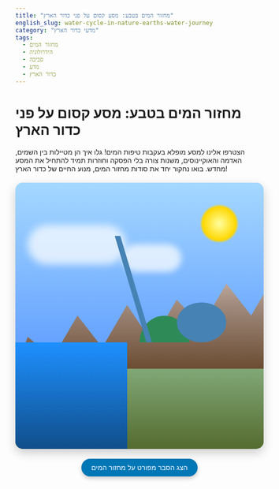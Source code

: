 ```yaml
---
title: "מחזור המים בטבע: מסע קסום על פני כדור הארץ"
english_slug: water-cycle-in-nature-earths-water-journey
category: "מדעי כדור הארץ"
tags:
  - מחזור המים
  - הידרולוגיה
  - סביבה
  - מדע
  - כדור הארץ
---
```

<h1>מחזור המים בטבע: מסע קסום על פני כדור הארץ</h1>
<p>הצטרפו אלינו למסע מופלא בעקבות טיפות המים! גלו איך הן מטיילות בין השמים, האדמה והאוקיינוסים, משנות צורה בלי הפסקה וחוזרות תמיד להתחיל את המסע מחדש. בואו נחקור יחד את סודות מחזור המים, מנוע החיים של כדור הארץ!</p>

<!-- Interactive App -->
<div id="water-cycle-app">
    <!-- Background Illustration Elements -->
    <div class="scene-element sky"></div>
    <div class="scene-element sun"></div>
    <div class="scene-element clouds"></div>
    <div class="scene-element mountains"></div>
    <div class="scene-element land"></div>
    <div class="scene-element plants"></div>
    <div class="scene-element river"></div>
    <div class="scene-element lake"></div>
    <div class="scene-element ocean"></div>
    
    <!-- Particle Container for Animations -->
    <div class="particle-container"></div>

    <!-- Hotspots - Positioned over relevant areas -->
    <div class="hotspot" id="hotspot-evaporation" data-process="evaporation" style="top: 70%; left: 18%;">
        <div class="hotspot-indicator">💦<span class="hotspot-label">התאדות</span></div>
        <div class="info-box">
            <h3>התאדות</h3>
            <p>השמש מחממת את האוקיינוסים, האגמים והנהרות, ומים נוזליים הופכים לאדי מים קלילים שעולים השמיימה.</p>
             <div class="process-indicator">⬆️</div>
        </div>
    </div>

     <div class="hotspot" id="hotspot-transpiration" data-process="transpiration" style="top: 58%; left: 55%;">
         <div class="hotspot-indicator">🌿<span class="hotspot-label">דיות</span></div>
        <div class="info-box">
            <h3>דיות</h3>
            <p>גם הצמחים מצטרפים למסיבה! הם משחררים אדי מים זעירים דרך העלים שלהם אל האוויר.</p>
            <div class="process-indicator">⬆️</div>
        </div>
    </div>

    <div class="hotspot" id="hotspot-condensation" data-process="condensation" style="top: 20%; left: 45%;">
         <div class="hotspot-indicator">☁️<span class="hotspot-label">התעבות</span></div>
        <div class="info-box">
            <h3>התעבות</h3>
            <p>אדי המים מתקררים גבוה בשמים, מתגבשים לטיפות זעירות או גבישי קרח ויוצרים עננים יפהפיים!</p>
             <div class="process-indicator">➡️☁️</div>
        </div>
    </div>

    <div class="hotspot" id="hotspot-precipitation" data-process="precipitation" style="top: 38%; left: 65%;">
        <div class="hotspot-indicator">🌧️<span class="hotspot-label">משקעים</span></div>
        <div class="info-box">
            <h3>משקעים</h3>
            <p>כשהעננים מתמלאים ונעשים כבדים, המים נופלים ארצה כגשם, שלג, ברד או טל.</p>
             <div class="process-indicator">⬇️</div>
        </div>
    </div>

    <div class="hotspot" id="hotspot-runoff" data-process="runoff" style="top: 65%; left: 75%;">
         <div class="hotspot-indicator">🏞️<span class="hotspot-label">נגר עילי</span></div>
        <div class="info-box">
            <h3>נגר עילי</h3>
            <p>חלק מהמים זורמים על פני הקרקע, יוצרים זרמים ונחלים ומגיעים לנהרות, אגמים ולבסוף לאוקיינוס.</p>
             <div class="process-indicator">➡️🏞️</div>
        </div>
    </div>
    
     <div class="hotspot" id="hotspot-infiltration" data-process="infiltration" style="top: 75%; left: 50%;">
         <div class="hotspot-indicator">🧱💧<span class="hotspot-label">חלחול</span></div>
        <div class="info-box">
            <h3>חלחול ומי תהום</h3>
            <p>חלק אחר של המים נספג לתוך האדמה, מחלחל עמוק ומצטבר במאגרי מי תהום תת-קרקעיים.</p>
             <div class="process-indicator">⬇️🧱</div>
        </div>
    </div>

     <div class="hotspot" id="hotspot-collection" data-process="collection" style="top: 85%; left: 30%;">
         <div class="hotspot-indicator">🌊<span class="hotspot-label">איסוף</span></div>
        <div class="info-box">
            <h3>איסוף</h3>
            <p>בסופו של דבר, כל המים מתנקזים ומתאספים באוקיינוסים, אגמים, נהרות ומאגרים תת-קרקעיים, ומשם - המסע מתחיל שוב!</p>
             <div class="process-indicator">↩️</div>
        </div>
    </div>

</div>

<!-- CSS Styling -->
<style>
    #water-cycle-app {
        position: relative;
        width: 100%;
        max-width: 960px; /* Increased size for better detail */
        height: 540px; /* 16:9 aspect ratio */
        margin: 20px auto;
        border-radius: 15px; /* Softer corners */
        overflow: hidden;
        box-shadow: 0 8px 20px rgba(0, 0, 0, 0.2); /* Deeper shadow */
        background: linear-gradient(to bottom, #a5d8ff 0%, #a5d8ff 55%, #89c994 55%, #89c994 100%); /* More vibrant colors */
        direction: rtl; /* Ensure RTL layout for content */
    }

    .scene-element {
        position: absolute;
        box-sizing: border-box;
    }

    .sky {
        top: 0; left: 0; width: 100%; height: 60%;
        background: linear-gradient(to bottom, #a5d8ff 0%, #66a3ff 100%); /* Gradient sky */
    }
    .sun {
        top: 8%; right: 10%; /* Positioned right for RTL */
        width: 80px; height: 80px;
        background: radial-gradient(circle, #ffffa0 0%, #ffd700 60%, transparent 70%); /* Softer sun with glow */
        border-radius: 50%;
        animation: sun-glow 10s infinite alternate ease-in-out; /* Subtle animation */
    }
    @keyframes sun-glow {
        0% { transform: scale(1); opacity: 1; }
        100% { transform: scale(1.05); opacity: 0.9; }
    }

    .clouds {
        top: 10%; left: 0; width: 100%; height: 30%;
        background: none; /* Will use multiple cloud elements */
        animation: clouds-move 60s linear infinite; /* Clouds drifting */
        z-index: 2; /* Above mountains */
    }

    /* Individual cloud elements can be added via JS or CSS */
    .clouds::before, .clouds::after {
        content: '';
        position: absolute;
        background: rgba(255, 255, 255, 0.9);
        border-radius: 50px;
        filter: blur(8px);
        opacity: 0.8;
    }
     .clouds::before { top: 20%; left: 5%; width: 200px; height: 80px; }
     .clouds::after { top: 40%; left: 40%; width: 150px; height: 70px; transform: scale(0.8); }
     .clouds > div { /* Placeholder for more clouds */
         position: absolute; background: rgba(255, 255, 255, 0.9); border-radius: 50px; filter: blur(8px); opacity: 0.7;
         width: 180px; height: 90px; top: 10%; left: 70%;
     }


    @keyframes clouds-move {
        0% { transform: translateX(0); }
        100% { transform: translateX(-100px); } /* Drift left */
    }

    .mountains {
        bottom: 30%; left: 0; width: 100%; height: 40%;
        background: linear-gradient(to top, #6b4c32 0%, #a08a7d 60%, #d4c2b8 100%); /* Layered mountain look */
        clip-path: polygon(0% 100%, 5% 70%, 15% 90%, 25% 50%, 35% 80%, 45% 40%, 55% 75%, 65% 35%, 75% 60%, 85% 20%, 95% 50%, 100% 30%, 100% 100%);
        z-index: 1; /* Below clouds */
    }
    .land {
        bottom: 0; left: 0; width: 100%; height: 40%;
        background: linear-gradient(to top, #556b2f 0%, #8fbc8f 100%); /* Earthy gradient */
        z-index: 0;
    }
     .plants {
         bottom: 40%; left: 50%; width: 20%; height: 10%;
         background: #2e8b57; /* Darker green */
         border-radius: 50% 50% 0 0 / 100% 100% 0 0;
         z-index: 3; /* Above land */
     }
    .river {
        bottom: 40%; left: 40%; width: 15%; height: 40%;
        background: #4682b4;
        clip-path: polygon(0% 0%, 15% 0%, 100% 100%, 85% 100%); /* Simple path */
        z-index: 4; /* Above land */
    }
    .lake {
        bottom: 40%; left: 65%; width: 20%; height: 15%;
        background: #4682b4;
        border-radius: 50%;
        z-index: 4; /* Above land */
    }
    .ocean {
        bottom: 0; left: 0; width: 45%; height: 40%;
        background: linear-gradient(to top, #104e8b 0%, #1e90ff 100%); /* Deep ocean gradient */
        z-index: 4; /* Above land */
    }

    /* Hotspot Styling */
    .hotspot {
        position: absolute;
        cursor: pointer;
        z-index: 15; /* Above scene elements */
        display: flex;
        flex-direction: column; /* Stack indicator and label */
        align-items: center;
        transform: translate(-50%, -50%); /* Center the hotspot div on its coordinate */
    }

    .hotspot-indicator {
        width: 40px; /* Larger indicator */
        height: 40px;
        background-color: rgba(255, 255, 255, 0.9);
        border: 3px solid #4682B4; /* Border color matching water */
        border-radius: 50%;
        display: flex;
        justify-content: center;
        align-items: center;
        font-size: 1.5em;
        color: #4682B4;
        transition: all 0.3s ease;
        box-shadow: 0 0 8px rgba(0,0,0,0.3);
    }

     .hotspot-indicator .hotspot-label {
         position: absolute;
         bottom: -25px; /* Position label below indicator */
         left: 50%;
         transform: translateX(-50%);
         font-size: 0.8em;
         color: #333;
         background-color: rgba(255, 255, 255, 0.8);
         padding: 2px 8px;
         border-radius: 5px;
         white-space: nowrap;
         opacity: 0;
         transition: opacity 0.3s ease;
     }

    .hotspot:hover .hotspot-indicator {
        transform: scale(1.1);
        background-color: #e0f7ff; /* Light blue on hover */
    }

     .hotspot:hover .hotspot-indicator .hotspot-label {
         opacity: 1;
     }


    .info-box {
        position: absolute;
        width: 220px; /* Wider info box */
        background-color: rgba(255, 255, 255, 0.98); /* More opaque */
        border: 1px solid #4682B4; /* Matching border */
        border-radius: 10px; /* Rounded corners */
        padding: 15px;
        box-shadow: 0 5px 15px rgba(0, 0, 0, 0.3); /* Deeper shadow */
        z-index: 20;
        display: none; /* Hidden by default */
        text-align: right; /* For RTL */
        direction: rtl; /* For RTL */
        font-family: 'Arial', sans-serif; /* Clearer font */
        transform: translate(-50%, -10px); /* Default position below hotspot center */
        bottom: 100%; /* Position above the hotspot by default */
        left: 50%;
        white-space: normal; /* Allow text wrapping */
        transition: opacity 0.3s ease, transform 0.3s ease; /* Smooth transition */
        opacity: 0; /* Start hidden with opacity */
        pointer-events: none; /* Don't block clicks when hidden */
    }

    .info-box.visible {
         display: block;
         opacity: 1;
         pointer-events: auto; /* Enable clicks when visible */
    }


    /* Positioning adjustments for info boxes based on location */
    /* Boxes near bottom should appear above */
     .hotspot#hotspot-evaporation .info-box,
     .hotspot#hotspot-transpiration .info-box,
     .hotspot#hotspot-runoff .info-box,
     .hotspot#hotspot-infiltration .info-box,
     .hotspot#hotspot-collection .info-box {
         bottom: calc(100% + 15px); /* Position above the hotspot indicator + small gap */
         top: auto;
         transform: translate(-50%, 0); /* Keep centered, no Y translation needed with 'bottom' */
     }

     /* Boxes near top (condensation, precipitation) should appear below */
     .hotspot#hotspot-condensation .info-box,
     .hotspot#hotspot-precipitation .info-box {
         top: calc(100% + 15px); /* Position below the hotspot indicator + small gap */
         bottom: auto;
         transform: translate(-50%, 0);
     }


    .info-box h3 {
        margin-top: 0;
        margin-bottom: 8px; /* More space below heading */
        font-size: 1.1em; /* Slightly larger heading */
        color: #005f73; /* Dark blue heading color */
        border-bottom: 1px solid #e0e0e0; /* Lighter border */
        padding-bottom: 8px;
    }

    .info-box p {
        margin: 0;
        font-size: 0.95em; /* Slightly larger text */
        color: #333;
        line-height: 1.4; /* Better readability */
    }

    .info-box .process-indicator {
        margin-top: 10px; /* Space above indicator */
        font-size: 1.4em; /* Larger icon */
        text-align: center;
        color: #0077b6; /* Blue icon color */
    }

    /* Arrow for info boxes */
    .info-box::after {
        content: '';
        position: absolute;
        left: 50%;
        transform: translateX(-50%);
        width: 0;
        height: 0;
        border-left: 12px solid transparent; /* Larger arrow */
        border-right: 12px solid transparent;
    }

    .hotspot#hotspot-evaporation .info-box::after,
    .hotspot#hotspot-transpiration .info-box::after,
    .hotspot#hotspot-runoff .info-box::after,
    .hotspot#hotspot-infiltration .info-box::after,
    .hotspot#hotspot-collection .info-box::after {
         /* Arrow points down, base on bottom edge */
         border-top: 12px solid rgba(255, 255, 255, 0.98);
         bottom: -12px;
         top: auto;
    }

    .hotspot#hotspot-condensation .info-box::after,
    .hotspot#hotspot-precipitation .info-box::after {
         /* Arrow points up, base on top edge */
         border-bottom: 12px solid rgba(255, 255, 255, 0.98);
         top: -12px;
         bottom: auto;
    }

    /* Particle Animations */
    .particle-container {
        position: absolute;
        top: 0;
        left: 0;
        width: 100%;
        height: 100%;
        pointer-events: none; /* Particles don't block clicks */
        z-index: 10; /* Below hotspots */
    }

    .water-particle, .vapor-particle {
        position: absolute;
        width: 6px; height: 6px; /* Small particles */
        border-radius: 50%;
        opacity: 0.8;
        pointer-events: none;
        will-change: transform, opacity; /* Optimize animation */
    }

    .water-particle { background-color: rgba(70, 130, 180, 0.9); /* Blue */ }
    .vapor-particle { background-color: rgba(255, 255, 255, 0.8); /* White/transparent */ }

    /* Animation Keyframes (Examples - actual animation properties will be set by JS) */
    @keyframes flow-up { /* Evaporation/Transpiration */
        0% { transform: translate(0, 0); opacity: 1; }
        100% { transform: translate(var(--moveX), var(--moveY)); opacity: 0; }
    }
     @keyframes flow-down { /* Precipitation */
        0% { transform: translate(0, 0); opacity: 1; }
        100% { transform: translate(var(--moveX), var(--moveY)); opacity: 0; }
    }
     @keyframes flow-sideways { /* Runoff/Collection */
        0% { transform: translate(0, 0); opacity: 1; }
        100% { transform: translate(var(--moveX), var(--moveY)); opacity: 0; }
    }
      @keyframes flow-down-in { /* Infiltration */
        0% { transform: translate(0, 0); opacity: 1; }
        100% { transform: translate(var(--moveX), var(--moveY)); opacity: 0; }
    }


    /* Toggle Button Styling */
    #toggle-explanation {
        display: block;
        margin: 20px auto;
        padding: 10px 20px;
        font-size: 1em;
        cursor: pointer;
        border: none;
        border-radius: 25px; /* Pill shape */
        background-color: #0077b6; /* Blue button */
        color: white;
        transition: background-color 0.3s ease, transform 0.1s ease;
        box-shadow: 0 4px 8px rgba(0, 0, 0, 0.2);
    }

    #toggle-explanation:hover {
        background-color: #023e8a; /* Darker blue on hover */
    }

    #toggle-explanation:active {
        transform: scale(0.98);
    }

    /* Explanation Styling */
    #explanation {
        margin: 20px auto;
        max-width: 960px;
        padding: 20px;
        background-color: #f8f9fa; /* Light background */
        border: 1px solid #e9ecef;
        border-radius: 8px;
        direction: rtl;
        text-align: right;
        line-height: 1.6;
        color: #333;
        box-shadow: 0 2px 10px rgba(0, 0, 0, 0.1);
    }

    #explanation h2, #explanation h3 {
        color: #005f73; /* Dark blue headings */
        margin-bottom: 10px;
        border-bottom: 1px solid #e0e0e0;
        padding-bottom: 5px;
    }

    #explanation ul {
        list-style: disc inside;
        padding-right: 20px; /* Indent list for RTL */
    }

    #explanation li {
        margin-bottom: 8px;
    }

     #explanation strong {
         color: #0077b6; /* Highlight key terms */
     }


</style>

<!-- Explanation Button -->
<button id="toggle-explanation">הצג הסבר מפורט על מחזור המים</button>

<!-- Hidden Explanation -->
<div id="explanation" style="display: none;">
    <h2>הסבר מפורט: מסע המים במחזוריות נצחית</h2>
    <p>מחזור המים בטבע, המכונה גם המחזור ההידרולוגי, מתאר את התנועה המתמדת של מים על פני כדור הארץ, מעליו ומתחת לפניו. זהו תהליך חיוני לקיום חיים, המאפשר את זמינות המים המתוקים.</p>

    <h3>השלבים המרכזיים של מחזור המים:</h3>
    <ul>
        <li><strong>התאדות (Evaporation):</strong> תהליך בו מים נוזליים על פני הקרקע, מאוקיינוסים, אגמים, נהרות ומקווי מים אחרים, הופכים לאדי מים ועולים לאטמוספירה עקב חום השמש.</li>
        <li><strong>דיות (Transpiration):</strong> תהליך דומה להתאדות, בו צמחים משחררים אדי מים דרך פתחים זעירים בעליהם (פיוניות) אל האוויר.</li>
        <li><strong>התעבות (Condensation):</strong> כאשר אדי המים באטמוספירה עולים לגובה ונתקלים באוויר קר יותר, הם מתקררים והופכים בחזרה לטיפות מים זעירות או גבישי קרח. טיפות אלו מצטברות ויוצרות עננים.</li>
        <li><strong>משקעים (Precipitation):</strong> כאשר טיפות הממים או גבישי הקרח בעננים גדלים וכבדים מספיק, כוח הכבידה גורם להם ליפול חזרה לכדור הארץ. המשקעים יכולים להיות בצורת גשם, שלג, ברד או טל, תלוי בטמפרטורת האוויר.</li>
        <li><strong>איסוף (Collection):</strong> המים שירדו כמשקעים נאגרים במקומות שונים: חלקם זורמים על פני השטח, חלקם נספגים באדמה, וחלקם נופלים ישירות לאוקיינוסים, אגמים ונהרות.</li>
        <li><strong>נגר עילי (Surface Runoff):</strong> מים שזורמים על פני הקרקע במורד שיפועים, ומתנקזים בסופו של דבר לנחלים, נהרות, אגמים, ולבסוף לאוקיינוסים.</li>
        <li><strong>חלחול ומי תהום (Infiltration & Groundwater):</strong> חלק מהמים המחלחלים לתוך האדמה, עוברים דרך שכבות קרקע וסלע נקבוביות, ומצטברים במאגרים תת-קרקעיים הנקראים מי תהום. מי תהום יכולים לזרום לאט מתחת לפני השטח ולחזור בסופו של דבר למקווי מים עיליים או להישאב על ידי צמחים ובני אדם.</li>
    </ul>

    <p>מחזור המים הוא תהליך מתמיד ולולאה סגורה - אין סוף או התחלה אמיתיים, אלא רק מעברים בין שלבים שונים ומצבי צבירה שונים של המים. אנרגיית השמש היא הכוח המניע העיקרי מאחורי מחזור זה.</p>

    <p><strong>חשיבות מחזור הממים:</strong> מחזור המים חיוני לוויסות האקלים הגלובלי, להובלת חומרי מזון ומינרלים, לשמירה על מאזן המים המתוקים הדרושים לצמחים, בעלי חיים ובני אדם, ולעיצוב פני השטח של כדור הארץ לאורך זמן.</p>
</div>

<!-- JavaScript -->
<script>
    document.addEventListener('DOMContentLoaded', function() {
        const hotspots = document.querySelectorAll('.hotspot');
        const explanationDiv = document.getElementById('explanation');
        const toggleButton = document.getElementById('toggle-explanation');
        const particleContainer = document.querySelector('.particle-container');
        let activeInfoBox = null;
        let currentAnimationTimer = null;

        // Define approximate start/end coordinates for particle animations (percentages)
        // These should roughly align with hotspot positions and next stages in the cycle
        const processFlows = {
            evaporation: {
                start: [{ x: 18, y: 70 }], // Ocean hotspot
                end: [{ x: 45, y: 20 }], // Condensation hotspot
                particleType: 'vapor-particle',
                duration: 4000, // ms
                count: 15,
                spread: 10 // Random spread around start/end
            },
             transpiration: {
                start: [{ x: 55, y: 58 }], // Plants hotspot
                end: [{ x: 45, y: 20 }], // Condensation hotspot
                particleType: 'vapor-particle',
                duration: 3500,
                count: 10,
                spread: 8
            },
            condensation: {
                 start: [{ x: 45, y: 20 }], // Condensation hotspot
                 end: [{ x: 65, y: 38 }], // Precipitation hotspot
                 particleType: 'water-particle',
                 duration: 2000,
                 count: 20,
                 spread: 15
            },
            precipitation: {
                 start: [{ x: 65, y: 38 }], // Precipitation hotspot
                 end: [{ x: 75, y: 65 }, {x: 50, y: 75}], // Runoff or Infiltration
                 particleType: 'water-particle',
                 duration: 3000,
                 count: 25,
                 spread: 15
            },
            runoff: {
                 start: [{ x: 75, y: 65 }], // Runoff hotspot (or near precipitation landing)
                 end: [{ x: 30, y: 85 }], // Collection hotspot
                 particleType: 'water-particle',
                 duration: 3000,
                 count: 15,
                 spread: 10
            },
            infiltration: {
                 start: [{ x: 50, y: 75 }], // Infiltration hotspot (or near precipitation landing)
                 end: [{ x: 30, y: 85 }], // Collection hotspot (via groundwater flow - abstract)
                 particleType: 'water-particle', // Represents underground flow abstractly
                 duration: 5000,
                 count: 10,
                 spread: 5
            },
             collection: {
                 start: [{ x: 30, y: 85 }], // Collection hotspot
                 end: [{ x: 18, y: 70 }], // Back to Evaporation (closing the loop - abstract)
                 particleType: 'water-particle',
                 duration: 4000,
                 count: 10,
                 spread: 10
            }
            // Note: Condensation particles might start in the sky area generally, not exactly on the hotspot.
            // Precipitation particles might land anywhere below the clouds.
            // Runoff particles start where rain lands on high ground and flow down.
            // Infiltration particles start where rain lands on land and go down.
            // Collection particles are already in water bodies.
            // The defined 'start' in processFlows uses hotspot locations for simplicity in this implementation.
        };


        // Function to show an info box
        function showInfoBox(hotspot) {
            // Hide any currently active info box
            if (activeInfoBox) {
                activeInfoBox.classList.remove('visible');
            }

            const infoBox = hotspot.querySelector('.info-box');
            infoBox.classList.add('visible');
            activeInfoBox = infoBox;

            // The CSS handles basic positioning (above/below) and centering via transform.
            // More complex boundary checks could be added here if needed.
        }

        // Function to hide an info box
        function hideInfoBox(infoBox) {
            if (infoBox) {
                 infoBox.classList.remove('visible');
                 if (activeInfoBox === infoBox) {
                     activeInfoBox = null;
                 }
            }
        }

        // Function to start particle animation
        function startProcessAnimation(processType) {
            stopCurrentAnimation(); // Stop any previous animation

            const flow = processFlows[processType];
            if (!flow) return;

            const containerRect = particleContainer.getBoundingClientRect();
            const containerWidth = containerRect.width;
            const containerHeight = containerRect.height;

            // Clear existing particles
            particleContainer.innerHTML = '';

            // Create and animate particles
            for (let i = 0; i < flow.count; i++) {
                const startPos = flow.start[Math.floor(Math.random() * flow.start.length)];
                const endPos = flow.end[Math.floor(Math.random() * flow.end.length)];

                 // Add random spread to start and end positions
                 const startX = startPos.x + (Math.random() - 0.5) * flow.spread;
                 const startY = startPos.y + (Math.random() - 0.5) * flow.spread;
                 const endX = endPos.x + (Math.random() - 0.5) * flow.spread;
                 const endY = endPos.y + (Math.random() - 0.5) * flow.spread;


                const particle = document.createElement('div');
                particle.classList.add(flow.particleType);
                particle.style.left = `${startX}%`;
                particle.style.top = `${startY}%`;

                // Calculate movement delta in pixels for CSS variables
                const moveX = (endX - startX) * containerWidth / 100;
                const moveY = (endY - startY) * containerHeight / 100;

                particle.style.setProperty('--moveX', `${moveX}px`);
                particle.style.setProperty('--moveY', `${moveY}px`);

                // Apply animation with calculated duration and random delay
                const delay = Math.random() * (flow.duration / 2); // Stagger particles
                particle.style.animation = `${getAnimationName(processType)} ${flow.duration}ms linear ${delay}ms forwards`;

                particleContainer.appendChild(particle);

                // Remove particle after animation ends
                particle.addEventListener('animationend', function() {
                    particle.remove();
                });
            }

            // Store timer to potentially stop animation early
            currentAnimationTimer = setTimeout(stopCurrentAnimation, flow.duration + (flow.duration / 2)); // Stop after all particles should be done
        }

        // Helper to get correct animation name based on process type
        function getAnimationName(processType) {
             if (processType === 'evaporation' || processType === 'transpiration') return 'flow-up';
             if (processType === 'precipitation' || processType === 'infiltration') return 'flow-down';
             if (processType === 'runoff' || processType === 'collection' || processType === 'condensation') return 'flow-sideways'; // Condensation particles move horizontally towards rain start
             return 'flow-sideways'; // Default
        }


        // Function to stop current particle animation and clear particles
        function stopCurrentAnimation() {
            if (currentAnimationTimer) {
                clearTimeout(currentAnimationTimer);
                currentAnimationTimer = null;
            }
             // Aggressively clear particles
            particleContainer.innerHTML = '';
        }


        // Add click listeners to hotspots
        hotspots.forEach(hotspot => {
            hotspot.addEventListener('click', function(event) {
                event.stopPropagation(); // Prevent click from bubbling to document

                const processType = this.getAttribute('data-process');
                const infoBox = this.querySelector('.info-box');

                if (infoBox.classList.contains('visible')) {
                    // If already visible, hide it and stop animation
                    hideInfoBox(infoBox);
                    stopCurrentAnimation();
                } else {
                    // If not visible, show it and start animation
                    showInfoBox(this);
                    startProcessAnimation(processType);
                }
            });
        });

        // Add click listener to the document body to hide info boxes and stop animation
        document.addEventListener('click', function(event) {
            // Check if the click is outside of any hotspot or visible info box
            let target = event.target;
            let isInsideHotspotOrInfo = false;
            while(target && target !== document.body) {
                 if (target.classList && (target.classList.contains('hotspot') || target.classList.contains('info-box'))) {
                     isInsideHotspotOrInfo = true;
                     break;
                 }
                 target = target.parentElement;
            }

            if (activeInfoBox && !isInsideHotspotOrInfo) {
                 hideInfoBox(activeInfoBox);
                 stopCurrentAnimation(); // Stop animation when info box is hidden
            }
        });

         // Prevent clicks inside info boxes from hiding them immediately (already handled by stopPropagation above)


        // Toggle explanation visibility
        toggleButton.addEventListener('click', function() {
            if (explanationDiv.style.display === 'none') {
                explanationDiv.style.display = 'block';
                toggleButton.textContent = 'הסתר הסבר מפורט';
            } else {
                explanationDiv.style.display = 'none';
                toggleButton.textContent = 'הצג הסבר מפורט על מחזור המים';
            }
        });
    });
</script>
```